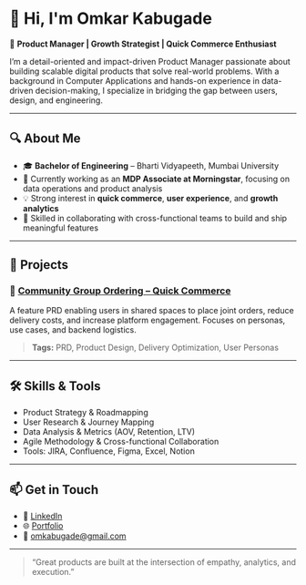 # 👋 Hi, I'm Omkar Kabugade

🎯 **Product Manager | Growth Strategist | Quick Commerce Enthusiast**

I’m a detail-oriented and impact-driven Product Manager passionate about building scalable digital products that solve real-world problems. With a background in Computer Applications and hands-on experience in data-driven decision-making, I specialize in bridging the gap between users, design, and engineering.

---

## 🔍 About Me

- 🎓 **Bachelor of Engineering** – Bharti Vidyapeeth, Mumbai University 
- 💼 Currently working as an **MDP Associate at Morningstar**, focusing on data operations and product analysis
- 💡 Strong interest in **quick commerce**, **user experience**, and **growth analytics**
- 👥 Skilled in collaborating with cross-functional teams to build and ship meaningful features

---

## 💼 Projects

### 🤝 [Community Group Ordering – Quick Commerce](https://github.com/OmkarK3030/quick-commerce-feature)
A feature PRD enabling users in shared spaces to place joint orders, reduce delivery costs, and increase platform engagement. Focuses on personas, use cases, and backend logistics.

> **Tags:** PRD, Product Design, Delivery Optimization, User Personas

---

## 🛠 Skills & Tools

- Product Strategy & Roadmapping  
- User Research & Journey Mapping  
- Data Analysis & Metrics (AOV, Retention, LTV)  
- Agile Methodology & Cross-functional Collaboration  
- Tools: JIRA, Confluence, Figma, Excel, Notion

---

## 📫 Get in Touch

- 💼 [LinkedIn](https://www.linkedin.com/in/omkar-kabugade-306460199/)
- 🌐 [Portfolio](https://omkark3030.github.io/portfolio/)
- 📧 omkabugade@gmail.com

---

> “Great products are built at the intersection of empathy, analytics, and execution.”


<!--
**OmkarK3030/OmkarK3030** is a ✨ _special_ ✨ repository because its `README.md` (this file) appears on your GitHub profile.

Here are some ideas to get you started:

- 🔭 I’m currently working on ...
- 🌱 I’m currently learning ...
- 👯 I’m looking to collaborate on ...
- 🤔 I’m looking for help with ...
- 💬 Ask me about ...
- 📫 How to reach me: ...
- 😄 Pronouns: ...
- ⚡ Fun fact: ...
-->
